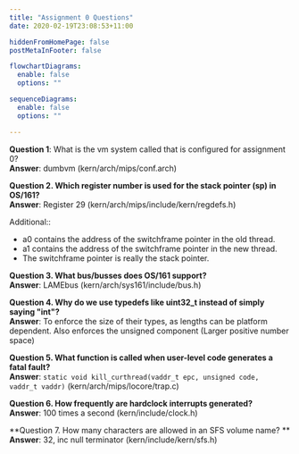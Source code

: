 ```yaml
---
title: "Assignment 0 Questions"
date: 2020-02-19T23:08:53+11:00

hiddenFromHomePage: false
postMetaInFooter: false

flowchartDiagrams:
  enable: false
  options: ""

sequenceDiagrams: 
  enable: false
  options: ""

---
```


**Question 1**: What is the vm system called that is configured for assignment 0?  
**Answer**: dumbvm (kern/arch/mips/conf.arch)

**Question 2. Which register number is used for the stack pointer (sp) in OS/161?**  
**Answer**: Register 29 (kern/arch/mips/include/kern/regdefs.h)

Additional::
* a0 contains the address of the switchframe pointer in the old thread.
* a1 contains the address of the switchframe pointer in the new thread.
* The switchframe pointer is really the stack pointer. 

**Question 3. What bus/busses does OS/161 support?**  
**Answer**: LAMEbus (kern/arch/sys161/include/bus.h)

**Question 4. Why do we use typedefs like uint32_t instead of simply saying "int"?**  
**Answer**: To enforce the size of their types, as lengths can be platform dependent. Also enforces the unsigned component (Larger positive number space)

**Question 5. What function is called when user-level code generates a fatal fault?**  
**Answer**: `static void kill_curthread(vaddr_t epc, unsigned code, vaddr_t vaddr)` (kern/arch/mips/locore/trap.c)

**Question 6. How frequently are hardclock interrupts generated?**  
**Answer**: 100 times a second (kern/include/clock.h)

**Question 7. How many characters are allowed in an SFS volume name? **  
**Answer**: 32, inc null terminator (kern/include/kern/sfs.h)


